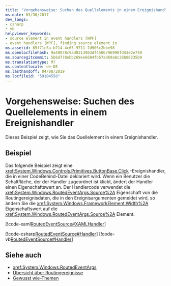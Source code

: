 ```yaml
---
title: 'Vorgehensweise: Suchen des Quellelements in einem Ereignishandler'
ms.date: 03/30/2017
dev_langs:
- csharp
- vb
helpviewer_keywords:
- source element in event handlers [WPF]
- event handlers [WPF], finding source element in
ms.assetid: 85f71c5a-b714-4c65-9711-7d905c2bbe98
ms.openlocfilehash: 9a49878c9ad8313903df4506796998fd43e2e749
ms.sourcegitcommit: 5b6d778ebb269ee6684fb57ad69a8c28b06235b9
ms.translationtype: MT
ms.contentlocale: de-DE
ms.lasthandoff: 04/08/2019
ms.locfileid: "59104558"
---
```

# <a name="how-to-find-the-source-element-in-an-event-handler"></a>Vorgehensweise: Suchen des Quellelements in einem Ereignishandler
Dieses Beispiel zeigt, wie Sie das Quellelement in einem Ereignishandler.  
  
## <a name="example"></a>Beispiel  
 Das folgende Beispiel zeigt eine <xref:System.Windows.Controls.Primitives.ButtonBase.Click> -Ereignishandler, die in einer CodeBehind-Datei deklariert wird. Wenn ein Benutzer die Schaltfläche, der der Handler zugeordnet ist klickt, ändert der Handler einen Eigenschaftswert an. Der Handlercode verwendet die <xref:System.Windows.RoutedEventArgs.Source%2A> Eigenschaft von die Routingereignisdaten, die in den Ereignisargumenten gemeldet wird, so ändern Sie die <xref:System.Windows.FrameworkElement.Width%2A> Eigenschaftswert auf die <xref:System.Windows.RoutedEventArgs.Source%2A> Element.  
  
 [!code-xaml[RoutedEventSource#XAMLHandler](~/samples/snippets/csharp/VS_Snippets_Wpf/RoutedEventSource/CSharp/default.xaml#xamlhandler)]  
  
 [!code-csharp[RoutedEventSource#Handler](~/samples/snippets/csharp/VS_Snippets_Wpf/RoutedEventSource/CSharp/default.xaml.cs#handler)]
 [!code-vb[RoutedEventSource#Handler](~/samples/snippets/visualbasic/VS_Snippets_Wpf/RoutedEventSource/VisualBasic/default.xaml.vb#handler)]  
  
## <a name="see-also"></a>Siehe auch

- <xref:System.Windows.RoutedEventArgs>
- [Übersicht über Routingereignisse](routed-events-overview.md)
- [Gewusst wie-Themen](events-how-to-topics.md)
